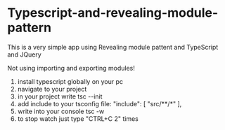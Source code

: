 # Typescript-and-revealing-module-pattern

This is a very simple app using Revealing module pattent and TypeScript and JQuery

Not using importing and exporting modules!

1. install typescript globally on your pc
2. navigate to your project
3. in your project write tsc --init
4. add include to your tsconfig file:
  "include": [
    "src/**/*"
  ],
5. write into your console tsc -w
6. to stop watch just type "CTRL+C 2" times

